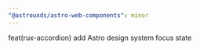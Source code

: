 ```yaml
---
"@astrouxds/astro-web-components": minor
---
```


feat(rux-accordion) add Astro design system focus state
